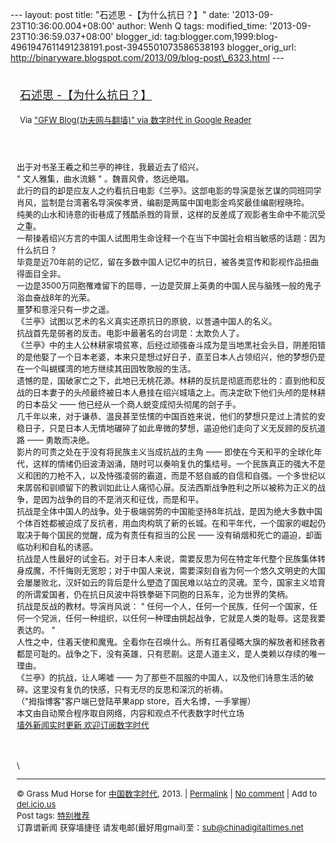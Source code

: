 --- layout: post title: "石述思 -【为什么抗日？】" date:
'2013-09-23T10:36:00.004+08:00' author: Wenh Q tags: modified\_time:
'2013-09-23T10:36:59.037+08:00' blogger\_id:
tag:blogger.com,1999:blog-4961947611491238191.post-3945501073586538193
blogger\_orig\_url:
http://binaryware.blogspot.com/2013/09/blog-post\_6323.html ---
<div style="margin: 10px; padding: 5px;">

<div style="font-size: 18px;">

[石述思
-【为什么抗日？】](http://feedproxy.google.com/~r/chinagfwblog/~3/gBhqrci_WB8/)

</div>

<div style="font-size: 13px;">

Via ["GFW Blog(功夫网与翻墙)" via 数字时代 in Google
Reader](https://www.blogger.com/blogger.g?blogID=4961947611491238191)

</div>

</div>

<div style="font-size: 13px; padding: 15px 0 10px 10px;">

出于对书圣王羲之和兰亭的神往，我最近去了绍兴。\
" 文人雅集，曲水流觞 " 。魏晋风骨，悠远绝唱。\
此行的目的却是应友人之约看抗日电影《兰亭》。这部电影的导演是张艺谋的同班同学肖风，监制是台湾著名导演侯孝贤，编剧是两届中国电影金鸡奖最佳编剧程晓玲。\
纯美的山水和诗意的街巷成了残酷杀戮的背景，这样的反差成了观影者生命中不能沉受之重。\
一帮操着绍兴方言的中国人试图用生命诠释一个在当下中国社会相当敏感的话题：因为什么抗日？\
毕竟是近70年前的记忆，留在多数中国人记忆中的抗日，被各类宣传和影视作品扭曲得面目全非。\
一边是3500万同胞罹难留下的屈辱，一边是荧屏上英勇的中国人民与脑残一般的鬼子浴血奋战8年的光荣。\
噩梦和意淫只有一步之遥。\
《兰亭》试图以艺术的名义真实还原抗日的原貌，以普通中国人的名义。\
抗战首先是弱者的反击。电影中最著名的台词是：太欺负人了。\
《兰亭》中的主人公林耕家境贫寒，后经过顽强奋斗成为是当地黑社会头目，阴差阳错的是他娶了一个日本老婆，本来只是想过好日子，直至日本人占领绍兴，他的梦想仍是在一个叫蝴蝶湾的地方继续其田园牧歌般的生活。\
遗憾的是，国破家亡之下，此地已无桃花源。林耕的反抗是彻底而悲壮的：直到他和反战的日本妻子的头颅最终被日本人悬挂在绍兴城墙之上。而决定砍下他们头颅的是林耕的日本岳父
—— 他已经从一个商人蜕变成彻头彻尾的刽子手。\
几千年以来，对于谦恭、温良甚至怯懦的中国百姓来说，他们的梦想只是过上清贫的安稳日子，只是日本人无情地碾碎了如此卑微的梦想，逼迫他们走向了义无反顾的反抗道路
—— 勇敢而决绝。\
影片的可贵之处在于没有将民族主义当成抗战的主角 ——
即使在今天和平的全球化年代，这样的情绪仍旧波涛汹涌，随时可以奏响复仇的集结号。一个民族真正的强大不是义和团的刀枪不入，以及恃强凌弱的霸道，而是不怒自威的自信和自强。一个多世纪以来孱弱和驯顺留下的教训如此让人痛彻心扉。反法西斯战争胜利之所以被称为正义的战争，是因为战争的目的不是消灭和征伐，而是和平。\
抗战是全体中国人的战争。处于极端弱势的中国能坚持8年抗战，是因为绝大多数中国个体百姓都被迫成了反抗者，用血肉构筑了新的长城。在和平年代，一个国家的崛起仍取决于每个国民的觉醒，成为有责任有担当的公民
—— 没有硝烟和死亡的逼迫，却面临功利和自私的诱惑。\
抗战是人性最好的试金石。对于日本人来说，需要反思为何在特定年代整个民族集体转身成魔，不忏悔则无宽恕；对于中国人来说，需要深刻自省为何一个悠久文明史的大国会屡屡败北，汉奸如云的背后是什么塑造了国民难以站立的灵魂。至今，国家主义培育的所谓爱国者，仍在抗日风波中将铁拳砸下同胞的日系车，沦为世界的笑柄。\
抗战是反战的教材。导演肖风说： "
任何一个人，任何一个民族，任何一个国家，任何一个党派，任何一种组织，以任何一种理由挑起战争，它就是人类的耻辱。这是我要表达的。
"\
人性之中，住着天使和魔鬼。全看你在召唤什么。所有扛着侵略大旗的解放者和拯救者都是可耻的。战争之下，没有英雄，只有悲剧。这是人道主义，是人类赖以存续的唯一理由。\
《兰亭》的抗战，让人唏嘘 ——
为了那些不屈服的中国人，以及他们诗意生活的破碎。这里没有复仇的快感，只有无尽的反思和深沉的祈祷。\
（"拇指博客"客户端已登陆苹果app store，百大名博，一手掌握）\
本文由自动聚合程序取自网络，内容和观点不代表数字时代立场\
[墙外新闻实时更新 欢迎订阅数字时代](http://eepurl.com/msuvD)\
\
\
\
\

------------------------------------------------------------------------

© Grass Mud Horse for
[中国数字时代](http://chinadigitaltimes.net/chinese), 2013. |
[Permalink](http://chinadigitaltimes.net/chinese/2013/09/%E7%9F%B3%E8%BF%B0%E6%80%9D-%E3%80%90%E4%B8%BA%E4%BB%80%E4%B9%88%E6%8A%97%E6%97%A5%EF%BC%9F%E3%80%91/)
| [No
comment](http://chinadigitaltimes.net/chinese/2013/09/%E7%9F%B3%E8%BF%B0%E6%80%9D-%E3%80%90%E4%B8%BA%E4%BB%80%E4%B9%88%E6%8A%97%E6%97%A5%EF%BC%9F%E3%80%91/#comments)
| Add to
[del.icio.us](http://del.icio.us/post?url=http://chinadigitaltimes.net/chinese/2013/09/%E7%9F%B3%E8%BF%B0%E6%80%9D-%E3%80%90%E4%B8%BA%E4%BB%80%E4%B9%88%E6%8A%97%E6%97%A5%EF%BC%9F%E3%80%91/&title=%E7%9F%B3%E8%BF%B0%E6%80%9D%20-%E3%80%90%E4%B8%BA%E4%BB%80%E4%B9%88%E6%8A%97%E6%97%A5%EF%BC%9F%E3%80%91)\
Post tags:
[特别推荐](http://chinadigitaltimes.net/chinese/tag/%E7%89%B9%E5%88%AB%E6%8E%A8%E8%8D%90/?category=10466)\
订靠谱新闻 获穿墙捷径 请发电邮(最好用gmail)至：sub@chinadigitaltimes.net

</div>
